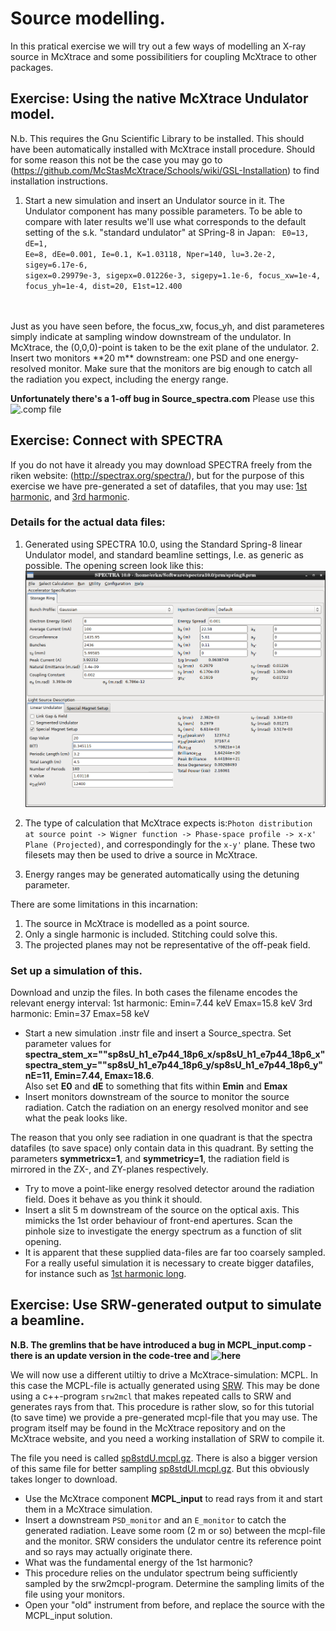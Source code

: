 # Source modelling.
In this pratical exercise we will try out a few ways of modelling an X-ray source in McXtrace and some possibilitiers for coupling McXtrace to other packages.

## Exercise: Using the native McXtrace Undulator model.
N.b. This requires the Gnu Scientific Library to be installed. This should have been automatically installed with McXtrace install procedure. Should for some reason this not be the case you may go to (https://github.com/McStasMcXtrace/Schools/wiki/GSL-Installation) to find installation instructions.
1. Start a new simulation and insert an Undulator source in it. The Undulator component has many possible parameters. To be able to compare with later results we'll use what corresponds to the default setting of the s.k. "standard undulator" at SPring-8 in Japan: <code>
    E0=13, dE=1, Ee=8, dEe=0.001, Ie=0.1, 
    K=1.03118, Nper=140, lu=3.2e-2, 
    sigey=6.17e-6, sigex=0.29979e-3, sigepx=0.01226e-3, sigepy=1.1e-6, 
    focus_xw=1e-4, focus_yh=1e-4, dist=20, 
    E1st=12.400
</code>
Just as you have seen  before, the focus_xw, focus_yh, and dist parameteres simply indicate at sampling window downstream of the undulator. In McXtrace, the (0,0,0)-point is taken to be the exit plane of the undulator.
2. Insert two monitors **20 m** downstream: one PSD and one energy-resolved monitor. Make sure that the monitors are big enough to catch all the radiation you expect, including the energy range. 

**Unfortunately there's a 1-off bug in Source_spectra.com** Please use this ![.comp file](data/Source_spectra.comp?raw=true)

## Exercise: Connect with SPECTRA
If you do not have it already you may download SPECTRA freely from the riken website: (http://spectrax.org/spectra/), but for the purpose of this exercise we have pre-generated a set of datafiles, that you may use: [1st harmonic](data/sp8sU_h1.zip?raw=true ""), and [3rd harmonic](data/sp8sU_h3.zip?raw=true "").

### Details for the actual data files:
1. Generated using SPECTRA 10.0, using the Standard Spring-8 linear Undulator model, and standard beamline settings, I.e. as generic as possible. The opening screen look like this:
![spectra main screen](images/spectra_main.png?raw=true "")

2. The type of calculation that McXtrace expects is:`Photon distribution at source point -> Wigner function -> Phase-space profile -> x-x' Plane (Projected)`, and correspondingly for the `x-y'` plane. These two filesets may then be used to drive a source in McXtrace.
3. Energy ranges may be generated automatically using the detuning parameter. 

There are some limitations in this incarnation:
1. The source in McXtrace is modelled as a point source.
2. Only a single harmonic is included. Stitching could solve this.
3. The projected planes may not be representative of the off-peak field. 

### Set up a simulation of this.
Download and unzip the files. In both cases the filename encodes the relevant energy interval:
1st harmonic: Emin=7.44 keV Emax=15.8 keV
3rd harmonic: Emin=37 Emax=58 keV

* Start a new simulation .instr file and insert a Source_spectra. Set parameter values for 
**spectra_stem_x=""sp8sU_h1_e7p44_18p6_x/sp8sU_h1_e7p44_18p6_x"
 spectra_stem_y=""sp8sU_h1_e7p44_18p6_y/sp8sU_h1_e7p44_18p6_y"
 nE=11, Emin=7.44, Emax=18.6**.  
 Also set **E0** and **dE** to something that fits within **Emin** and **Emax**
* Insert monitors downstream of the source to monitor the source radiation. Catch the radiation on an energy resolved monitor and see what the peak looks like.

The reason that you only see radiation in one quadrant is that the spectra datafiles (to save space) only contain data in this quadrant. By setting the parameters **symmetricx=1**, and **symmetricy=1**, the radiation field is mirrored in the ZX-, and ZY-planes respectively.

* Try to move a point-like energy resolved detector around the radiation field. Does it behave as you think it should.
* Insert a slit 5 m downstream of the source on the optical axis. This mimicks the 1st order behaviour of front-end apertures. Scan the pinhole size to investigate the energy spectrum as a function of slit opening.  
* It is apparent that these supplied data-files are far too coarsely sampled. For a really useful simulation it is necessary to create bigger datafiles, for instance such as [1st harmonic long](data/sp8sU_1h_3.zip).

## Exercise: Use SRW-generated output to simulate a beamline.

**N.B. The gremlins that be have introduced a bug in MCPL_input.comp - there is an update version in the code-tree and ![here](data/MCPL_input.comp)**

We will now use a different utiltiy to drive a McXtrace-simulation: MCPL. In this case the MCPL-file is actually generated using [SRW](https://www.github.com/ochubar/SRW). This may be done using a c++-program `srw2mcl` that makes repeated calls to SRW and generates rays from that. This procedure is rather slow, so for this tutorial (to save time) we provide a pre-generated mcpl-file that you may use. The program itself may be found in the McXtrace repository and on the  McXtrace website, and you need a working installation of SRW to compile it.

The file you need is called [sp8stdU.mcpl.gz](data/sp8stdU.mcpl.gz?raw=true ""). There is also a bigger version of this same file for better sampling [sp8stdUl.mcpl.gz](data/sp8stdUl.mcpl.gz?raw=true ""). But this obviously takes longer to download.

* Use the McXtrace component **MCPL_input** to read rays from it and start them in a McXtrace simulation. 
* Insert a downstream `PSD_monitor` and an `E_monitor` to catch the generated radiation. Leave some room (2 m or so) between the mcpl-file and the monitor. SRW considers the undulator centre its reference point and so rays may actually originate there. 
* What was the fundamental energy of the 1st harmonic?
* This procedure relies on the undulator spectrum being sufficiently sampled by the srw2mcpl-program. Determine the sampling limits of the file using your monitors. 
* Open your "old" instrument from before, and replace the source with the MCPL_input solution.
